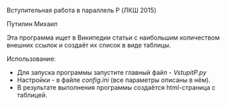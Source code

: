 Вступительная работа в параллель P (ЛКШ 2015)

Путилин Михаил


Эта программа ищет в Википедии статьи с наибольшим количеством внешних ссылок
и создаёт их список в виде таблицы.


Использование:
* Для запуска программы запустите главный файл - _VstupitP.py_
* Настройки - в файле _config.ini_ (все параметры описаны в нём).
* В результате выполнения программы создаётся html-страница с таблицей.
